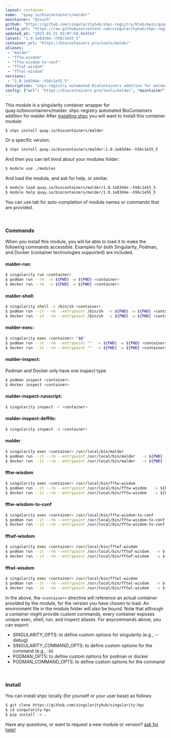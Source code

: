 ```yaml
---
layout: container
name:  "quay.io/biocontainers/malder"
maintainer: "@vsoch"
github: "https://github.com/singularityhub/shpc-registry/blob/main/quay.io/biocontainers/malder/container.yaml"
config_url: "https://raw.githubusercontent.com/singularityhub/shpc-registry/main/quay.io/biocontainers/malder/container.yaml"
updated_at: "2023-01-31 03:07:58.664554"
latest: "1.0.1e83d4e--h56c1e55_5"
container_url: "https://biocontainers.pro/tools/malder"
aliases:
 - "malder"
 - "fftw-wisdom"
 - "fftw-wisdom-to-conf"
 - "fftwf-wisdom"
 - "fftwl-wisdom"
versions:
 - "1.0.1e83d4e--h56c1e55_5"
description: "shpc-registry automated BioContainers addition for malder"
config: {"url": "https://biocontainers.pro/tools/malder", "maintainer": "@vsoch", "description": "shpc-registry automated BioContainers addition for malder", "latest": {"1.0.1e83d4e--h56c1e55_5": "sha256:79416269a3002d178e735a65d454a49539be5953b80e75b4398c4cf942442c85"}, "tags": {"1.0.1e83d4e--h56c1e55_5": "sha256:79416269a3002d178e735a65d454a49539be5953b80e75b4398c4cf942442c85"}, "docker": "quay.io/biocontainers/malder", "aliases": {"malder": "/usr/local/bin/malder", "fftw-wisdom": "/usr/local/bin/fftw-wisdom", "fftw-wisdom-to-conf": "/usr/local/bin/fftw-wisdom-to-conf", "fftwf-wisdom": "/usr/local/bin/fftwf-wisdom", "fftwl-wisdom": "/usr/local/bin/fftwl-wisdom"}}
---
```


This module is a singularity container wrapper for quay.io/biocontainers/malder.
shpc-registry automated BioContainers addition for malder
After [installing shpc](#install) you will want to install this container module:


```bash
$ shpc install quay.io/biocontainers/malder
```

Or a specific version:

```bash
$ shpc install quay.io/biocontainers/malder:1.0.1e83d4e--h56c1e55_5
```

And then you can tell lmod about your modules folder:

```bash
$ module use ./modules
```

And load the module, and ask for help, or similar.

```bash
$ module load quay.io/biocontainers/malder/1.0.1e83d4e--h56c1e55_5
$ module help quay.io/biocontainers/malder/1.0.1e83d4e--h56c1e55_5
```

You can use tab for auto-completion of module names or commands that are provided.

<br>

### Commands

When you install this module, you will be able to load it to make the following commands accessible.
Examples for both Singularity, Podman, and Docker (container technologies supported) are included.

#### malder-run:

```bash
$ singularity run <container>
$ podman run --rm  -v ${PWD} -w ${PWD} <container>
$ docker run --rm  -v ${PWD} -w ${PWD} <container>
```

#### malder-shell:

```bash
$ singularity shell -s /bin/sh <container>
$ podman run --it --rm --entrypoint /bin/sh  -v ${PWD} -w ${PWD} <container>
$ docker run --it --rm --entrypoint /bin/sh  -v ${PWD} -w ${PWD} <container>
```

#### malder-exec:

```bash
$ singularity exec <container> "$@"
$ podman run --it --rm --entrypoint ""  -v ${PWD} -w ${PWD} <container> "$@"
$ docker run --it --rm --entrypoint ""  -v ${PWD} -w ${PWD} <container> "$@"
```

#### malder-inspect:

Podman and Docker only have one inspect type.

```bash
$ podman inspect <container>
$ docker inspect <container>
```

#### malder-inspect-runscript:

```bash
$ singularity inspect -r <container>
```

#### malder-inspect-deffile:

```bash
$ singularity inspect -d <container>
```


#### malder

```bash
$ singularity exec <container> /usr/local/bin/malder
$ podman run --it --rm --entrypoint /usr/local/bin/malder   -v ${PWD} -w ${PWD} <container> -c " $@"
$ docker run --it --rm --entrypoint /usr/local/bin/malder   -v ${PWD} -w ${PWD} <container> -c " $@"
```


#### fftw-wisdom

```bash
$ singularity exec <container> /usr/local/bin/fftw-wisdom
$ podman run --it --rm --entrypoint /usr/local/bin/fftw-wisdom   -v ${PWD} -w ${PWD} <container> -c " $@"
$ docker run --it --rm --entrypoint /usr/local/bin/fftw-wisdom   -v ${PWD} -w ${PWD} <container> -c " $@"
```


#### fftw-wisdom-to-conf

```bash
$ singularity exec <container> /usr/local/bin/fftw-wisdom-to-conf
$ podman run --it --rm --entrypoint /usr/local/bin/fftw-wisdom-to-conf   -v ${PWD} -w ${PWD} <container> -c " $@"
$ docker run --it --rm --entrypoint /usr/local/bin/fftw-wisdom-to-conf   -v ${PWD} -w ${PWD} <container> -c " $@"
```


#### fftwf-wisdom

```bash
$ singularity exec <container> /usr/local/bin/fftwf-wisdom
$ podman run --it --rm --entrypoint /usr/local/bin/fftwf-wisdom   -v ${PWD} -w ${PWD} <container> -c " $@"
$ docker run --it --rm --entrypoint /usr/local/bin/fftwf-wisdom   -v ${PWD} -w ${PWD} <container> -c " $@"
```


#### fftwl-wisdom

```bash
$ singularity exec <container> /usr/local/bin/fftwl-wisdom
$ podman run --it --rm --entrypoint /usr/local/bin/fftwl-wisdom   -v ${PWD} -w ${PWD} <container> -c " $@"
$ docker run --it --rm --entrypoint /usr/local/bin/fftwl-wisdom   -v ${PWD} -w ${PWD} <container> -c " $@"
```



In the above, the `<container>` directive will reference an actual container provided
by the module, for the version you have chosen to load. An environment file in the
module folder will also be bound. Note that although a container
might provide custom commands, every container exposes unique exec, shell, run, and
inspect aliases. For anycommands above, you can export:

 - SINGULARITY_OPTS: to define custom options for singularity (e.g., --debug)
 - SINGULARITY_COMMAND_OPTS: to define custom options for the command (e.g., -b)
 - PODMAN_OPTS: to define custom options for podman or docker
 - PODMAN_COMMAND_OPTS: to define custom options for the command

<br>

### Install

You can install shpc locally (for yourself or your user base) as follows:

```bash
$ git clone https://github.com/singularityhub/singularity-hpc
$ cd singularity-hpc
$ pip install -e .
```

Have any questions, or want to request a new module or version? [ask for help!](https://github.com/singularityhub/singularity-hpc/issues)